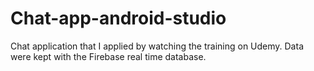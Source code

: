 # Chat-app-android-studio
Chat application that I applied by watching the training on Udemy. Data were kept with the Firebase real time database.
